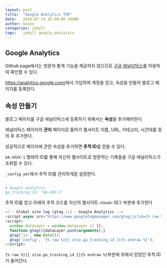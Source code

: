 ```yaml
---
layout: post
title:  "Google Analytics 적용"
date:   2019-07-14 16:30:00 +0900
author: Gnues
categories: jekyll
tags:	jekyll google_analytics
---
```


## Google Analytics

Github page에서는 방문자 통계 기능을 제공하지 않으므로 [구글 애널리틱스](https://analytics.google.com/)를 이용하여 확인할 수 있다.

<https://analytics.google.com/>에서 가입하여 계정을 얻고, 속성을 만들어 블로그 페이지를 등록한다.

## 속성 만들기

블로그 페이지를 구글 애널리틱스에 등록하기 위해서는 **속성**을 추가해야한다.

애널리틱스 페이지의 **관리** 페이지로 들어가 웹사이트 이름, URL, 카테고리, 시간대를 정의 후 추가한다.

성공적으로 페이지에 관한 속성을 추가하면 **추적 ID**를 얻을 수 있다.

`UA-XXXX-1` 형태의 ID를 통해 자신의 웹사이트로 방문하는 기록들을 구글 애널리틱스가 조회할 수 있다.

`_config.yml`에서 추적 ID를 관리하게끔 설정한다.

```yml
...
# Google analytics
ga_tracking_id: "UA-XXX-1"
```

추적 ID를 얻고 아래의 추적 코드를 자신의 웹사이트 `<head>` 태그 부분에 추가한다

```js
<!-- Global site tag (gtag.js) - Google Analytics -->
<script async src="https://www.googletagmanager.com/gtag/js?id={% raw %}{{ stie.ga_tracking_id }}{% endraw %}"></script>
<script>
  window.dataLayer = window.dataLayer || [];
  function gtag(){dataLayer.push(arguments);}
  gtag('js', new Date());
  gtag('config', '{% raw %}{{ stie.ga_tracking_id }}{% endraw %}');
</script>
```

`{% raw %}{{ stie.ga_tracking_id }}{% endraw %}`부분에 위에서 얻었던 추적 ID가 들어간다.
